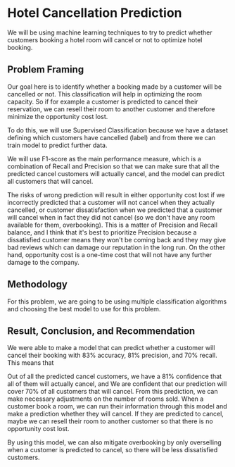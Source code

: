 # Hotel Cancellation Prediction
We will be using machine learning techniques to try to predict whether customers booking a hotel room will cancel or not to optimize hotel booking.

## Problem Framing
Our goal here is to identify whether a booking made by a customer will be cancelled or not. This classification will help in optimizing the room capacity. So if for example a customer is predicted to cancel their reservation, we can resell their room to another customer and therefore minimize the opportunity cost lost.

To do this, we will use Supervised Classification because we have a dataset defining which customers have cancelled (label) and from there we can train model to predict further data.

We will use F1-score as the main performance measure, which is a combination of Recall and Precision so that we can make sure that all the predicted cancel customers will actually cancel, and the model can predict all customers that will cancel.

The risks of wrong prediction will result in either opportunity cost lost if we incorrectly predicted that a customer will not cancel when they actually cancelled, or customer dissatisfaction when we predicted that a customer will cancel when in fact they did not cancel (so we don't have any room available for them, overbooking). This is a matter of Precision and Recall balance, and I think that it's best to prioritize Precision because a dissatisfied customer means they won't be coming back and they may give bad reviews which can damage our reputation in the long run. On the other hand, opportunity cost is a one-time cost that will not have any further damage to the company.

## Methodology
For this problem, we are going to be using multiple classification algorithms and choosing the best model to use for this problem.

## Result, Conclusion, and Recommendation
We were able to make a model that can predict whether a customer will cancel their booking with 83% accuracy, 81% precision, and 70% recall. This means that

Out of all the predicted cancel customers, we have a 81% confidence that all of them will actually cancel, and
We are confident that our prediction will cover 70% of all customers that will cancel.
From this prediction, we can make necessary adjustments on the number of rooms sold. When a customer book a room, we can run their information through this model and make a prediction whether they will cancel. If they are predicted to cancel, maybe we can resell their room to another customer so that there is no opportunity cost lost.

By using this model, we can also mitigate overbooking by only overselling when a customer is predicted to cancel, so there will be less dissatisfied customers.
